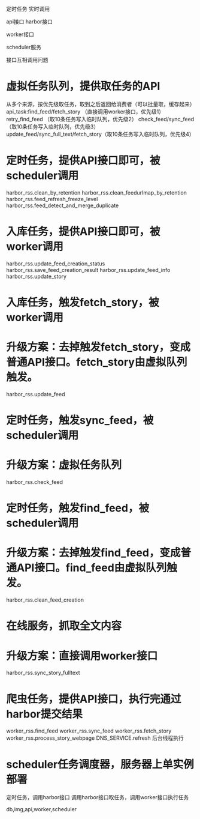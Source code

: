 定时任务
实时调用

api接口
harbor接口

worker接口

scheduler服务

接口互相调用问题

# 虚拟任务队列，提供取任务的API
从多个来源，按优先级取任务，取到之后返回给消费者（可以批量取，缓存起来）
api_task:find_feed/fetch_story （直接调用worker接口，优先级1）
retry_find_feed （取10条任务写入临时队列，优先级2）
check_feed/sync_feed （取10条任务写入临时队列，优先级3）
update_feed/sync_full_text/fetch_story（取10条任务写入临时队列，优先级4）

# 定时任务，提供API接口即可，被scheduler调用
harbor_rss.clean_by_retention
harbor_rss.clean_feedurlmap_by_retention
harbor_rss.feed_refresh_freeze_level
harbor_rss.feed_detect_and_merge_duplicate

# 入库任务，提供API接口即可，被worker调用
harbor_rss.update_feed_creation_status
harbor_rss.save_feed_creation_result
harbor_rss.update_feed_info
harbor_rss.update_story

# 入库任务，触发fetch_story，被worker调用
# 升级方案：去掉触发fetch_story，变成普通API接口。fetch_story由虚拟队列触发。
harbor_rss.update_feed

# 定时任务，触发sync_feed，被scheduler调用
# 升级方案：虚拟任务队列
harbor_rss.check_feed

# 定时任务，触发find_feed，被scheduler调用
# 升级方案：去掉触发find_feed，变成普通API接口。find_feed由虚拟队列触发。
harbor_rss.clean_feed_creation

# 在线服务，抓取全文内容
# 升级方案：直接调用worker接口
harbor_rss.sync_story_fulltext

# 爬虫任务，提供API接口，执行完通过harbor提交结果
worker_rss.find_feed
worker_rss.sync_feed
worker_rss.fetch_story
worker_rss.process_story_webpage
DNS_SERVICE.refresh 后台线程执行

# scheduler任务调度器，服务器上单实例部署
定时任务，调用harbor接口
调用harbor接口取任务，调用worker接口执行任务

db,img,api,worker,scheduler
